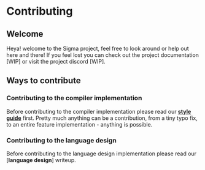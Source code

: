# Contributing

## Welcome
Heya! welcome to the Sigma project, feel free to look around or help out here and there! If you feel lost you can check out the project documentation [WIP] or visit the project discord [WIP].

## Ways to contribute

### Contributing to the compiler implementation
Before contributing to the compiler implementation please read our [**style guide**](STYLE.md) first. Pretty much anything can be a contribution, from a tiny typo fix, to an entire feature implementation - anything is possible. 

### Contributing to the language design
Before contributing to the language design implementation please read our [**language design**] writeup.